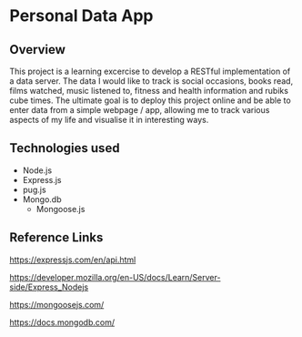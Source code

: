 # Personal Data App

## Overview

This project is a learning excercise to develop a RESTful implementation of a data server. The data I would like to track is social occasions, books read, films watched, music listened to, fitness and health information and rubiks cube times. The ultimate goal is to deploy this project online and be able to enter data from a simple webpage / app, allowing me to track various aspects of my life and visualise it in interesting ways.

## Technologies used

* Node.js
* Express.js
* pug.js
* Mongo.db
  * Mongoose.js

## Reference Links

<https://expressjs.com/en/api.html>

<https://developer.mozilla.org/en-US/docs/Learn/Server-side/Express_Nodejs>

<https://mongoosejs.com/>

<https://docs.mongodb.com/>